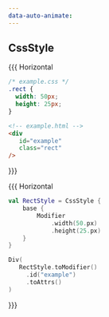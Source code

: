 ```yaml
---
data-auto-animate:
---
```


## CssStyle

{{{ Horizontal

```css 1 [css]
/* example.css */
.rect {
  width: 50px;
  height: 25px;
}
```

```html 1 [html]
<!-- example.html -->
<div
   id="example"
   class="rect"
/>
```

}}}

{{{ Horizontal

```kotlin 0 [style]
val RectStyle = CssStyle {
    base {
        Modifier
            .width(50.px)
            .height(25.px)
    }
}
```

```kotlin 2 [div]
Div(
   RectStyle.toModifier()
     .id("example")
     .toAttrs()
)
```

}}}

